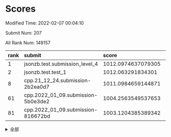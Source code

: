 # Scores

Modified Time: 2022-02-07 00:04:10

Submit Num: 207

All Rank Num: 149157

| rank |               submit               |       score        |       sigma        | pk_num |
| :--- | :--------------------------------- | :----------------- | :----------------- | :----- |
| 1    | jsonzb.test.submission_level_4     | 1012.0974637079305 | 0.7941957013106743 | 2882   |
| 2    | jsonzb.test.test_1                 | 1012.063291834301  | 0.7880403434328442 | 2882   |
| 8    | cpp.21_12_24.submission-2b2ea0d7   | 1011.0984659144871 | 0.7483124434881634 | 2887   |
| 61   | cpp.2022_01_09.submission-5b0e3de2 | 1004.2563549537653 | 0.7068716027531544 | 2884   |
| 81   | cpp.2022_01_09.submission-816672bd | 1003.1204385389342 | 0.7172044132230712 | 2884   |


<details>
<summary>全部</summary>

| rank |                 submit                 |       score        |       sigma        | pk_num |
| :--- | :------------------------------------- | :----------------- | :----------------- | :----- |
| 1    | jsonzb.test.submission_level_4         | 1012.0974637079305 | 0.7941957013106743 | 2882   |
| 2    | jsonzb.test.test_1                     | 1012.063291834301  | 0.7880403434328442 | 2882   |
| 3    | gobigger.level_3.submission_level_3_44 | 1011.5158308352628 | 0.7755715466741111 | 2882   |
| 4    | gobigger.level_3.submission_level_3_6  | 1011.3950150395443 | 0.7747629109710337 | 2885   |
| 5    | gobigger.level_3.submission_level_3_48 | 1011.3587400158895 | 0.7715337630245808 | 2878   |
| 6    | gobigger.level_3.submission_level_3_5  | 1011.2496648770035 | 0.7860695386572172 | 2879   |
| 7    | gobigger.level_3.submission_level_3_30 | 1011.2257715590423 | 0.7776288363780622 | 2879   |
| 8    | cpp.21_12_24.submission-2b2ea0d7       | 1011.0984659144871 | 0.7483124434881634 | 2887   |
| 9    | gobigger.level_3.submission_level_3_33 | 1010.9368973176415 | 0.7708194977511155 | 2886   |
| 10   | gobigger.level_3.submission_level_3_13 | 1010.8457693472144 | 0.7572008005407665 | 2883   |
| 11   | gobigger.level_3.submission_level_3_45 | 1010.7704422489263 | 0.7664628112533048 | 2879   |
| 12   | gobigger.level_3.submission_level_3_25 | 1010.6516587598601 | 0.7899992035301693 | 2886   |
| 13   | gobigger.level_3.submission_level_3_9  | 1010.5795152713811 | 0.742859015311662  | 2885   |
| 14   | gobigger.level_3.submission_level_3_35 | 1010.5698485634028 | 0.7757058747311614 | 2880   |
| 15   | gobigger.level_3.submission_level_3_22 | 1010.418785295816  | 0.7595912567811695 | 2880   |
| 16   | gobigger.level_3.submission_level_3_39 | 1010.4053911885047 | 0.7643162124626193 | 2883   |
| 17   | gobigger.level_3.submission_level_3_42 | 1010.3550424815402 | 0.7495192651042121 | 2889   |
| 18   | gobigger.level_3.submission_level_3_3  | 1010.3343228392731 | 0.7825233518441392 | 2885   |
| 19   | gobigger.level_3.submission_level_3_31 | 1010.3075679921035 | 0.7605752242251832 | 2884   |
| 20   | gobigger.level_3.submission_level_3_19 | 1010.2884400898498 | 0.7462831600510668 | 2883   |
| 21   | gobigger.level_3.submission_level_3_23 | 1010.2727357303663 | 0.7574471746143295 | 2883   |
| 22   | gobigger.level_3.submission_level_3_12 | 1010.2523878540161 | 0.7516478324861935 | 2878   |
| 23   | gobigger.level_3.submission_level_3_29 | 1010.2187346147166 | 0.767741310370985  | 2880   |
| 24   | gobigger.level_3.submission_level_3_38 | 1010.1041684323194 | 0.7665749720899858 | 2878   |
| 25   | gobigger.level_3.submission_level_3_21 | 1010.0915818979797 | 0.7817341072030701 | 2881   |
| 26   | gobigger.level_3.submission_level_3_7  | 1010.0838814723787 | 0.760618817341721  | 2883   |
| 27   | gobigger.level_3.submission_level_3_8  | 1010.0675466695939 | 0.7577873961156506 | 2885   |
| 28   | gobigger.level_3.submission_level_3_4  | 1009.9893364372963 | 0.7343997411627419 | 2879   |
| 29   | gobigger.level_3.submission_level_3_17 | 1009.9761880098941 | 0.7354025648127814 | 2885   |
| 30   | gobigger.level_3.submission_level_3_40 | 1009.971110087363  | 0.7497709488616598 | 2883   |
| 31   | gobigger.level_3.submission_level_3_2  | 1009.9110811724779 | 0.7313831068166194 | 2884   |
| 32   | gobigger.level_3.submission_level_3_37 | 1009.8560498169056 | 0.7543621753164933 | 2886   |
| 33   | gobigger.level_3.submission_level_3_46 | 1009.722200376377  | 0.7509586600972723 | 2881   |
| 34   | gobigger.level_3.submission_level_3_16 | 1009.7021438669851 | 0.7403421273392059 | 2880   |
| 35   | gobigger.level_3.submission_level_3_41 | 1009.6170802927946 | 0.7603707365382668 | 2884   |
| 36   | gobigger.level_3.submission_level_3_34 | 1009.558555508159  | 0.7532017368285868 | 2885   |
| 37   | gobigger.level_3.submission_level_3_49 | 1009.5498663584486 | 0.7551335862658785 | 2881   |
| 38   | gobigger.level_3.submission_level_3_24 | 1009.5167012231923 | 0.7655214877689397 | 2882   |
| 39   | gobigger.level_3.submission_level_3_18 | 1009.3426100759514 | 0.7419021291835279 | 2883   |
| 40   | gobigger.level_3.submission_level_3_15 | 1009.3381172427362 | 0.7403028768509461 | 2880   |
| 41   | gobigger.level_3.submission_level_3_32 | 1009.3270257151256 | 0.749862305920619  | 2881   |
| 42   | gobigger.level_3.submission_level_3_36 | 1009.3183139022968 | 0.7526764048176752 | 2886   |
| 43   | gobigger.level_3.submission_level_3_43 | 1009.233477516156  | 0.7588291209594019 | 2886   |
| 44   | gobigger.level_3.submission_level_3_47 | 1009.0945374434052 | 0.7364347396751558 | 2885   |
| 45   | gobigger.level_3.submission_level_3_28 | 1009.0660828472247 | 0.754488268748727  | 2882   |
| 46   | gobigger.level_3.submission_level_3_14 | 1008.9513938948771 | 0.7415207505859759 | 2880   |
| 47   | gobigger.level_3.submission_level_3_27 | 1008.9052316905347 | 0.7354002694664721 | 2881   |
| 48   | gobigger.level_3.submission_level_3_0  | 1008.7483412980806 | 0.7520723344442881 | 2884   |
| 49   | gobigger.level_3.submission_level_3_10 | 1008.7003765540525 | 0.7278347469470882 | 2882   |
| 50   | gobigger.level_3.submission_level_3_1  | 1008.6438114829376 | 0.7432293997010616 | 2883   |
| 51   | gobigger.level_3.submission_level_3_26 | 1008.4847525854888 | 0.7242948352281978 | 2884   |
| 52   | gobigger.level_3.submission_level_3_20 | 1008.4436193684027 | 0.743661188614489  | 2880   |
| 53   | gobigger.level_3.submission_level_3_11 | 1008.2669029981422 | 0.7447067735508593 | 2882   |
| 54   | gobigger.level_1.submission_level_1_39 | 1005.3733432785058 | 0.7279653738313343 | 2882   |
| 55   | gobigger.level_1.submission_level_1_32 | 1004.7278457415235 | 0.7222710962595501 | 2884   |
| 56   | gobigger.level_1.submission_level_1_1  | 1004.7203257297523 | 0.7393754430546904 | 2880   |
| 57   | gobigger.level_1.submission_level_1_33 | 1004.658509957385  | 0.7215510544630237 | 2887   |
| 58   | gobigger.level_1.submission_level_1_21 | 1004.5351708233342 | 0.7243003443593539 | 2881   |
| 59   | gobigger.level_1.submission_level_1_49 | 1004.4611747892716 | 0.7125316257686731 | 2890   |
| 60   | gobigger.level_1.submission_level_1_25 | 1004.3376760974154 | 0.726551086777447  | 2884   |
| 61   | cpp.2022_01_09.submission-5b0e3de2     | 1004.2563549537653 | 0.7068716027531544 | 2884   |
| 62   | gobigger.level_1.submission_level_1_42 | 1004.1876595392517 | 0.7243901480423726 | 2880   |
| 63   | gobigger.level_1.submission_level_1_23 | 1004.1583463867397 | 0.7229849465862401 | 2886   |
| 64   | gobigger.level_1.submission_level_1_41 | 1003.8840248375577 | 0.7151015420090281 | 2885   |
| 65   | gobigger.level_1.submission_level_1_30 | 1003.8790411986738 | 0.710887347272116  | 2883   |
| 66   | gobigger.level_1.submission_level_1_8  | 1003.859830243408  | 0.721431470848391  | 2882   |
| 67   | gobigger.level_1.submission_level_1_9  | 1003.8468151250377 | 0.7184259981642767 | 2876   |
| 68   | gobigger.level_1.submission_level_1_14 | 1003.8043822512998 | 0.7105669267942418 | 2879   |
| 69   | gobigger.level_1.submission_level_1_47 | 1003.7901907894186 | 0.7195216968411028 | 2879   |
| 70   | gobigger.level_1.submission_level_1_34 | 1003.7678381428842 | 0.7145032578562551 | 2883   |
| 71   | gobigger.level_1.submission_level_1_44 | 1003.7614448222554 | 0.7121448429376871 | 2883   |
| 72   | gobigger.level_1.submission_level_1_28 | 1003.7461851039166 | 0.7078741415573699 | 2881   |
| 73   | gobigger.level_1.submission_level_1_31 | 1003.696427522522  | 0.7187277893257922 | 2878   |
| 74   | gobigger.level_1.submission_level_1_15 | 1003.5349286411515 | 0.7192648038187172 | 2882   |
| 75   | gobigger.level_1.submission_level_1_35 | 1003.5049042350744 | 0.7155439170854646 | 2883   |
| 76   | gobigger.level_1.submission_level_1_10 | 1003.4205049399973 | 0.720450221180242  | 2879   |
| 77   | gobigger.level_1.submission_level_1_22 | 1003.4167165120117 | 0.708176682241595  | 2884   |
| 78   | gobigger.level_1.submission_level_1_43 | 1003.4013081082843 | 0.7125096412895513 | 2881   |
| 79   | gobigger.level_1.submission_level_1_20 | 1003.2790272244814 | 0.7150880611863824 | 2880   |
| 80   | gobigger.level_1.submission_level_1_18 | 1003.1987075206333 | 0.72583904734554   | 2882   |
| 81   | cpp.2022_01_09.submission-816672bd     | 1003.1204385389342 | 0.7172044132230712 | 2884   |
| 82   | gobigger.level_1.submission_level_1_37 | 1003.0734271008234 | 0.7050574826129418 | 2884   |
| 83   | gobigger.level_1.submission_level_1_2  | 1003.0601297273556 | 0.7075600372570678 | 2879   |
| 84   | gobigger.level_1.submission_level_1_3  | 1003.0200235724087 | 0.7120232839796061 | 2884   |
| 85   | gobigger.level_1.submission_level_1_11 | 1002.9823416525031 | 0.7189210663981193 | 2884   |
| 86   | gobigger.level_1.submission_level_1_29 | 1002.9604323706395 | 0.7184406349274787 | 2883   |
| 87   | gobigger.level_1.submission_level_1_16 | 1002.94033101354   | 0.7114343736088666 | 2885   |
| 88   | gobigger.level_1.submission_level_1_24 | 1002.9143302203627 | 0.7166023852697235 | 2885   |
| 89   | gobigger.level_1.submission_level_1_12 | 1002.9074427899454 | 0.7111909063586416 | 2880   |
| 90   | gobigger.level_1.submission_level_1_46 | 1002.8507345552134 | 0.7174880777212698 | 2881   |
| 91   | gobigger.level_1.submission_level_1_17 | 1002.8229296842964 | 0.716073241629441  | 2882   |
| 92   | gobigger.level_1.submission_level_1_7  | 1002.8066765017304 | 0.7139231679173645 | 2880   |
| 93   | gobigger.level_1.submission_level_1_40 | 1002.792490624004  | 0.7111158313103335 | 2880   |
| 94   | gobigger.level_1.submission_level_1_26 | 1002.6648844060309 | 0.7235661161386933 | 2881   |
| 95   | gobigger.level_1.submission_level_1_48 | 1002.5996059657576 | 0.7140600960661827 | 2879   |
| 96   | gobigger.level_1.submission_level_1_27 | 1002.565366445241  | 0.7195006328033754 | 2882   |
| 97   | gobigger.level_1.submission_level_1_36 | 1002.3561243000366 | 0.7183596536936877 | 2880   |
| 98   | gobigger.level_1.submission_level_1_13 | 1002.3135278898754 | 0.7054980228326356 | 2886   |
| 99   | gobigger.level_1.submission_level_1_45 | 1002.2303933400225 | 0.7097465598489698 | 2882   |
| 100  | gobigger.level_1.submission_level_1_38 | 1002.0766323538475 | 0.7116170900237917 | 2885   |
| 101  | gobigger.level_1.submission_level_1_19 | 1002.0417512263193 | 0.7132751240448482 | 2882   |
| 102  | gobigger.level_1.submission_level_1_0  | 1002.0328680521748 | 0.7195006222654466 | 2881   |
| 103  | gobigger.level_1.submission_level_1_5  | 1001.9021693373143 | 0.7206856348335466 | 2876   |
| 104  | gobigger.level_1.submission_level_1_6  | 1001.7811655826634 | 0.7076246124433953 | 2883   |
| 105  | gobigger.level_1.submission_level_1_4  | 1001.7595804926568 | 0.7131614602783866 | 2881   |
| 106  | gobigger.random.submission_random_6    | 997.7600229939206  | 0.7050615352694234 | 2881   |
| 107  | gobigger.random.submission_random_25   | 997.6519711467761  | 0.6934650790684115 | 2888   |
| 108  | gobigger.random.submission_random_32   | 997.6152869236823  | 0.7204601523326927 | 2884   |
| 109  | gobigger.random.submission_random_27   | 997.1044603966409  | 0.7051977873551631 | 2887   |
| 110  | gobigger.random.submission_random_16   | 996.9878373468051  | 0.7107122305792    | 2878   |
| 111  | gobigger.random.submission_random_31   | 996.875382552175   | 0.7202250358909621 | 2885   |
| 112  | gobigger.random.submission_random_12   | 996.6929521303432  | 0.7143249468838652 | 2882   |
| 113  | gobigger.random.submission_random_8    | 996.687303347253   | 0.7054447446909663 | 2881   |
| 114  | gobigger.random.submission_random_28   | 996.3486216920325  | 0.719522801545947  | 2880   |
| 115  | gobigger.random.submission_random_48   | 996.3224214823731  | 0.70950726115578   | 2884   |
| 116  | gobigger.random.submission_random_13   | 996.3192853912503  | 0.7043822495630587 | 2880   |
| 117  | gobigger.random.submission_random_38   | 996.3027549534808  | 0.7198743431430519 | 2885   |
| 118  | gobigger.random.submission_random_46   | 996.2982737546646  | 0.7163414038622944 | 2880   |
| 119  | gobigger.random.submission_random_19   | 996.2613777505584  | 0.6966661618868794 | 2889   |
| 120  | gobigger.random.submission_random_18   | 996.2249580822943  | 0.7140564666209193 | 2885   |
| 121  | gobigger.random.submission_random_24   | 996.2198392025999  | 0.7022367589366612 | 2888   |
| 122  | gobigger.random.submission_random_1    | 996.1994435566143  | 0.6968343707176601 | 2882   |
| 123  | gobigger.random.submission_random_22   | 996.1874784956825  | 0.7170814109026885 | 2886   |
| 124  | gobigger.random.submission_random_37   | 996.1518858555455  | 0.7098711899232587 | 2879   |
| 125  | gobigger.random.submission_random_21   | 996.0795682432722  | 0.7031919257115257 | 2879   |
| 126  | gobigger.random.submission_random_47   | 996.0740544891207  | 0.6984106112357643 | 2886   |
| 127  | gobigger.random.submission_random_0    | 996.0657154181991  | 0.7022088109200959 | 2875   |
| 128  | gobigger.random.submission_random_23   | 996.0421683192205  | 0.7090725945573283 | 2878   |
| 129  | gobigger.random.submission_random_30   | 995.9490823287861  | 0.714957880391597  | 2888   |
| 130  | gobigger.random.submission_random_20   | 995.934448433581   | 0.7130933571011918 | 2879   |
| 131  | gobigger.random.submission_random_44   | 995.9226064245939  | 0.7094292849095903 | 2878   |
| 132  | gobigger.random.submission_random_14   | 995.9162745940713  | 0.7071416516509165 | 2881   |
| 133  | gobigger.random.submission_random_40   | 995.8737333526562  | 0.7187525949751035 | 2884   |
| 134  | gobigger.random.submission_random_11   | 995.8651404963854  | 0.7149134369608964 | 2880   |
| 135  | gobigger.random.submission_random_42   | 995.8648823955255  | 0.7041205494970265 | 2882   |
| 136  | gobigger.random.submission_random_41   | 995.836169294256   | 0.7180566596624852 | 2877   |
| 137  | gobigger.random.submission_random_2    | 995.8127627904222  | 0.7132244628847624 | 2880   |
| 138  | gobigger.random.submission_random_9    | 995.7764713953881  | 0.7151160529606954 | 2877   |
| 139  | gobigger.random.submission_random_43   | 995.7353530666892  | 0.7118428203287452 | 2881   |
| 140  | gobigger.random.submission_random_33   | 995.7215025081803  | 0.7286237766300292 | 2886   |
| 141  | gobigger.random.submission_random_45   | 995.7180070856928  | 0.709182702107732  | 2878   |
| 142  | gobigger.random.submission_random_35   | 995.7027553469924  | 0.7008468684544849 | 2879   |
| 143  | gobigger.random.submission_random_17   | 995.6955690587838  | 0.7087642041247714 | 2873   |
| 144  | gobigger.random.submission_random_39   | 995.6362710357113  | 0.7160252413776388 | 2878   |
| 145  | gobigger.random.submission_random_49   | 995.5463602721628  | 0.7112468076808842 | 2890   |
| 146  | gobigger.random.submission_random_36   | 995.5252957761908  | 0.7043519608689915 | 2886   |
| 147  | gobigger.random.submission_random_4    | 995.5205356528993  | 0.7174800784197225 | 2880   |
| 148  | gobigger.random.submission_random_7    | 995.3340809742419  | 0.7034606115713944 | 2886   |
| 149  | gobigger.random.submission_random_3    | 995.212714886886   | 0.7195106491596027 | 2887   |
| 150  | gobigger.random.submission_random_26   | 994.9279470227686  | 0.7223494434249467 | 2883   |
| 151  | gobigger.random.submission_random_34   | 994.7657130211663  | 0.7282010746552233 | 2881   |
| 152  | gobigger.random.submission_random_29   | 994.5433846880632  | 0.7108866263066795 | 2882   |
| 153  | gobigger.level_2.submission_level_2_19 | 994.4953089494943  | 0.746245324520838  | 2882   |
| 154  | gobigger.random.submission_random_15   | 994.3963976303025  | 0.7174071463053988 | 2877   |
| 155  | gobigger.level_2.submission_level_2_42 | 994.3345017479108  | 0.7208410030933979 | 2883   |
| 156  | gobigger.level_2.submission_level_2_37 | 994.2572297173925  | 0.7186611729743693 | 2886   |
| 157  | gobigger.random.submission_random_5    | 994.1753927209395  | 0.7078099247975915 | 2880   |
| 158  | gobigger.level_2.submission_level_2_41 | 993.978520669057   | 0.7320825728216859 | 2877   |
| 159  | gobigger.level_2.submission_level_2_49 | 993.9714454428315  | 0.7408730989568477 | 2885   |
| 160  | gobigger.level_2.submission_level_2_25 | 993.8663790626132  | 0.7372356862488394 | 2882   |
| 161  | gobigger.random.submission_random_10   | 993.7717563078392  | 0.7210704015433539 | 2884   |
| 162  | gobigger.level_2.submission_level_2_9  | 993.6413042508538  | 0.7262447399681402 | 2882   |
| 163  | gobigger.level_2.submission_level_2_39 | 993.3609958843352  | 0.7638317132682445 | 2880   |
| 164  | gobigger.level_2.submission_level_2_16 | 993.2968861828136  | 0.7343712246948773 | 2874   |
| 165  | gobigger.level_2.submission_level_2_21 | 993.2959296936912  | 0.7443488405806128 | 2880   |
| 166  | gobigger.level_2.submission_level_2_44 | 992.9618940869087  | 0.7375100179189163 | 2882   |
| 167  | gobigger.level_2.submission_level_2_33 | 992.9223489208827  | 0.7270342500626731 | 2881   |
| 168  | gobigger.level_2.submission_level_2_38 | 992.8700867510054  | 0.7448457763941639 | 2884   |
| 169  | gobigger.level_2.submission_level_2_13 | 992.8210636841214  | 0.7467195420040368 | 2880   |
| 170  | gobigger.level_2.submission_level_2_1  | 992.7117938100408  | 0.7432562313769427 | 2888   |
| 171  | gobigger.level_2.submission_level_2_4  | 992.596151180793   | 0.7420243058814637 | 2878   |
| 172  | gobigger.level_2.submission_level_2_18 | 992.5885879640297  | 0.7368237972432286 | 2881   |
| 173  | gobigger.level_2.submission_level_2_47 | 992.4618283912966  | 0.7371871724241638 | 2884   |
| 174  | gobigger.level_2.submission_level_2_0  | 992.4346783731665  | 0.7229466439459917 | 2883   |
| 175  | gobigger.level_2.submission_level_2_23 | 992.432221038463   | 0.7301536480758981 | 2880   |
| 176  | gobigger.level_2.submission_level_2_36 | 992.2514216888962  | 0.7408329419189822 | 2880   |
| 177  | gobigger.level_2.submission_level_2_48 | 992.1955327492199  | 0.7353761474784866 | 2884   |
| 178  | gobigger.level_2.submission_level_2_31 | 992.140194312016   | 0.7362652399032612 | 2881   |
| 179  | gobigger.level_2.submission_level_2_24 | 992.1138956520649  | 0.7463031965050912 | 2880   |
| 180  | gobigger.level_2.submission_level_2_40 | 992.0998884907201  | 0.7394345965934604 | 2888   |
| 181  | gobigger.level_2.submission_level_2_26 | 992.0714025425333  | 0.744700059018114  | 2887   |
| 182  | gobigger.level_2.submission_level_2_6  | 991.9983240727397  | 0.7436840139750454 | 2879   |
| 183  | gobigger.level_2.submission_level_2_17 | 991.9179862150285  | 0.7686830893468058 | 2884   |
| 184  | gobigger.level_2.submission_level_2_10 | 991.8787290839599  | 0.7619485516520179 | 2881   |
| 185  | gobigger.level_2.submission_level_2_12 | 991.806324426476   | 0.7404091736896333 | 2888   |
| 186  | gobigger.level_2.submission_level_2_28 | 991.775947559015   | 0.7574478091397521 | 2881   |
| 187  | gobigger.level_2.submission_level_2_7  | 991.7388838035882  | 0.7525159920891967 | 2891   |
| 188  | gobigger.level_2.submission_level_2_14 | 991.6302624100009  | 0.7467938690551942 | 2884   |
| 189  | gobigger.level_2.submission_level_2_43 | 991.5090655364321  | 0.7465557986443672 | 2879   |
| 190  | gobigger.level_2.submission_level_2_46 | 991.5041202129322  | 0.7545226365648553 | 2879   |
| 191  | gobigger.level_2.submission_level_2_45 | 991.3812185995082  | 0.7636575164751404 | 2878   |
| 192  | gobigger.level_2.submission_level_2_34 | 991.2680129778003  | 0.7503054116491862 | 2884   |
| 193  | gobigger.level_2.submission_level_2_11 | 991.2129836459625  | 0.7445674875218864 | 2885   |
| 194  | gobigger.level_2.submission_level_2_29 | 991.1872821384659  | 0.7520523604201427 | 2885   |
| 195  | gobigger.level_2.submission_level_2_20 | 991.1639521059207  | 0.7593521365923833 | 2880   |
| 196  | gobigger.level_2.submission_level_2_3  | 991.0823256283719  | 0.771236952119856  | 2884   |
| 197  | gobigger.level_2.submission_level_2_30 | 991.0649136756986  | 0.7518814934889606 | 2882   |
| 198  | gobigger.level_2.submission_level_2_27 | 991.060953319428   | 0.7512944521707008 | 2886   |
| 199  | gobigger.level_2.submission_level_2_5  | 991.0077542589661  | 0.7529548266687137 | 2880   |
| 200  | gobigger.level_2.submission_level_2_35 | 990.9861713390094  | 0.7648008955664436 | 2885   |
| 201  | gobigger.level_2.submission_level_2_8  | 990.6505357605733  | 0.7816358869417588 | 2881   |
| 202  | gobigger.level_2.submission_level_2_2  | 990.6070910810756  | 0.7460404410915954 | 2886   |
| 203  | gobigger.level_2.submission_level_2_32 | 990.3310345898582  | 0.7626766763806487 | 2882   |
| 204  | gobigger.level_2.submission_level_2_15 | 989.8983299070785  | 0.7647065715707456 | 2886   |
| 205  | gobigger.level_2.submission_level_2_22 | 989.8533573250512  | 0.7614832601307989 | 2884   |
| 206  | gobigger.none.submission_none_0        | 975.1695682727138  | 1.517062742066301  | 2877   |
| 207  | gobigger.none.submission_none_1        | 974.3435542572655  | 1.6623936296523443 | 2888   |

</details>